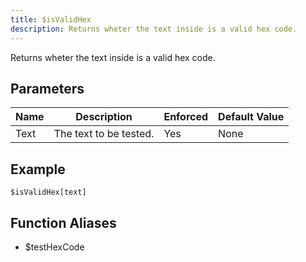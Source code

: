 ```yaml
---
title: $isValidHex
description: Returns wheter the text inside is a valid hex code.
---
```


Returns wheter the text inside is a valid hex code.
## Parameters
| Name |      Description       | Enforced | Default Value |
|------|------------------------|----------|---------------|
| Text | The text to be tested. | Yes      | None          |
## Example
```
$isValidHex[text]
```
## Function Aliases
- $testHexCode